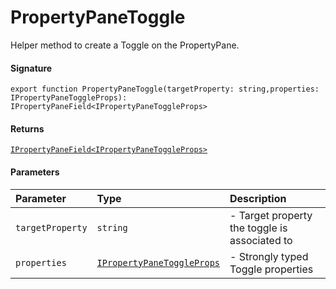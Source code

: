 # PropertyPaneToggle

Helper method to create a Toggle on the PropertyPane.

#### Signature
`export function PropertyPaneToggle(targetProperty: string,properties: IPropertyPaneToggleProps): IPropertyPaneField<IPropertyPaneToggleProps>`

#### Returns
[`IPropertyPaneField<IPropertyPaneToggleProps>`](ipropertypanefield.md)


#### Parameters


| Parameter	   | Type    | Description |
|:-------------|:---------------|:------------|
| `targetProperty`    | `string` | - Target property the toggle is associated to |
| `properties`    | [`IPropertyPaneToggleProps`](ipropertypanetoggleprops.md) | - Strongly typed Toggle properties |

